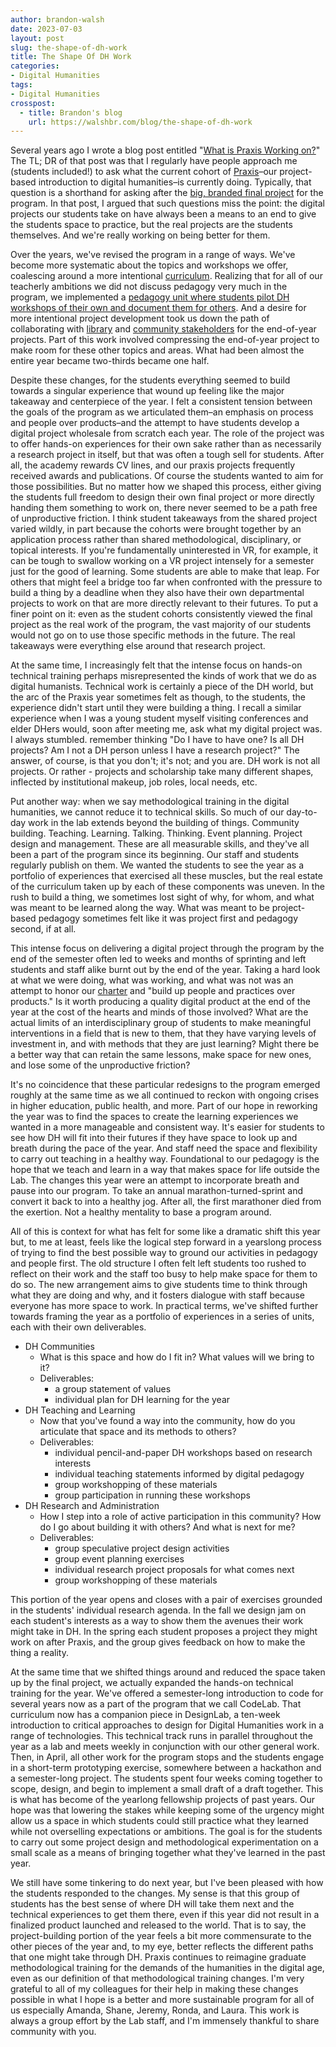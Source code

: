 ```yaml
---
author: brandon-walsh
date: 2023-07-03
layout: post
slug: the-shape-of-dh-work
title: The Shape Of DH Work
categories:
- Digital Humanities
tags:
- Digital Humanities
crosspost:
  - title: Brandon's blog
    url: https://walshbr.com/blog/the-shape-of-dh-work
---
```


Several years ago I wrote a blog post entitled "[What is Praxis Working on?](https://walshbr.com/blog/what-is-praxis-working-on/)" The TL; DR of that post was that I regularly have people approach me (students included!) to ask what the current cohort of [Praxis](https://praxis.scholarslab.org)–our project-based introduction to digital humanities–is currently doing. Typically, that question is a shorthand for asking after the [big, branded final project](https://praxis.scholarslab.org/projects/) for the program. In that post, I argued that such questions miss the point: the digital projects our students take on have always been a means to an end to give the students space to practice, but the real projects are the students themselves. And we're really working on being better for them. 

Over the years, we've revised the program in a range of ways. We've become more systematic about the topics and workshops we offer, coalescing around a more intentional [curriculum](https://praxis.scholarslab.org/curriculum/). Realizing that for all of our teacherly ambitions we did not discuss pedagogy very much in the program, we implemented a [pedagogy unit where students pilot DH workshops of their own and document them for others](https://scholarslab.lib.virginia.edu/visiting-workshops-at-washington-and-lee-university/). And a desire for more intentional project development took us down the path of collaborating with [library](https://unclosure.scholarslab.org/) and [community stakeholders](https://landandlegacy.scholarslab.org/index.html) for the end-of-year projects. Part of this work involved compressing the end-of-year project to make room for these other topics and areas. What had been almost the entire year became two-thirds became one half. 

Despite these changes, for the students everything seemed to build towards a singular experience that wound up feeling like the major takeaway and centerpiece of the year. I felt a consistent tension between the goals of the program as we articulated them–an emphasis on process and people over products–and the attempt to have students develop a digital project wholesale from scratch each year. The role of the project was to offer hands-on experiences for their own sake rather than as necessarily a research project in itself, but that was often a tough sell for students. After all, the academy rewards CV lines, and our praxis projects frequently received awards and publications. Of course the students wanted to aim for those possibilities. But no matter how we shaped this process, either giving the students full freedom to design their own final project or more directly handing them something to work on, there never seemed to be a path free of unproductive friction. I think student takeaways from the shared project varied wildly, in part because the cohorts were brought together by an application process rather than shared methodological, disciplinary, or topical interests. If you're fundamentally uninterested in VR, for example, it can be tough to swallow working on a VR project intensely for a semester just for the good of learning. Some students are able to make that leap. For others that might feel a bridge too far when confronted with the pressure to build a thing by a deadline when they also have their own departmental projects to work on that are more directly relevant to their futures. To put a finer point on it: even as the student cohorts consistently viewed the final project as the real work of the program, the vast majority of our students would not go on to use those specific methods in the future. The real takeaways were everything else around that research project.

At the same time, I increasingly felt that the intense focus on hands-on technical training perhaps misrepresented the kinds of work that we do as digital humanists. Technical work is certainly a piece of the DH world, but the arc of the Praxis year sometimes felt as though, to the students, the experience didn't start until they were building a thing. I recall a similar experience when I was a young student myself visiting conferences and elder DHers would, soon after meeting me, ask what my digital project was. I always stumbled. remember thinking "Do I have to have one? Is all DH projects? Am I not a DH person unless I have a research project?" The answer, of course, is that you don't; it's not; and you are. DH work is not all projects. Or rather - projects and scholarship take many different shapes, inflected by institutional makeup, job roles, local needs, etc. 

Put another way: when we say methodological training in the digital humanities, we cannot reduce it to technical skills. So much of our day-to-day work in the lab extends beyond the building of things. Community building. Teaching. Learning. Talking. Thinking. Event planning. Project design and management. These are all measurable skills, and they've all been a part of the program since its beginning. Our staff and students regularly publish on them. We wanted the students to see the year as a portfolio of experiences that exercised all these muscles, but the real estate of the curriculum taken up by each of these components was uneven. In the rush to build a thing, we sometimes lost sight of why, for whom, and what was meant to be learned along the way. What was meant to be project-based pedagogy sometimes felt like it was project first and pedagogy second, if at all.

This intense focus on delivering a digital project through the program by the end of the semester often led to weeks and months of sprinting and left students and staff alike burnt out by the end of the year. Taking a hard look at what we were doing, what was working, and what was not was an attempt to honor our [charter](https://scholarslab.lib.virginia.edu/charter/) and "build up people and practices over products." Is it worth producing a quality digital product at the end of the year at the cost of the hearts and minds of those involved? What are the actual limits of an interdisciplinary group of students to make meaningful interventions in a field that is new to them, that they have varying levels of investment in, and with methods that they are just learning? Might there be a better way that can retain the same lessons, make space for new ones, and lose some of the unproductive friction? 

It's no coincidence that these particular redesigns to the program emerged roughly at the same time as we all continued to reckon with ongoing crises in higher education, public health, and more. Part of our hope in reworking the year was to find the spaces to create the learning experiences we wanted in a more manageable and consistent way. It's easier for students to see how DH will fit into their futures if they have space to look up and breath during the pace of the year. And staff need the space and flexibility to carry out teaching in a healthy way. Foundational to our pedagogy is the hope that we teach and learn in a way that makes space for life outside the Lab. The changes this year were an attempt to incorporate breath and pause into our program. To take an annual marathon-turned-sprint and convert it back to into a healthy jog. After all, the first marathoner died from the exertion. Not a healthy mentality to base a program around.

All of this is context for what has felt for some like a dramatic shift this year but, to me at least, feels like the logical step forward in a yearslong process of trying to find the best possible way to ground our activities in pedagogy and people first. The old structure I often felt left students too rushed to reflect on their work and the staff too busy to help make space for them to do so. The new arrangement aims to give students time to think through what they are doing and why, and it fosters dialogue with staff because everyone has more space to work. In practical terms, we've shifted further towards framing the year as a portfolio of experiences in a series of units, each with their own deliverables. 

* DH Communities
    * What is this space and how do I fit in? What values will we bring to it?
    * Deliverables: 
        * a group statement of values
        * individual plan for DH learning for the year
* DH Teaching and Learning
    * Now that you've found a way into the community, how do you articulate that space and its methods to others?
    * Deliverables: 
        * individual pencil-and-paper DH workshops based on research interests
        * individual teaching statements informed by digital pedagogy
        * group workshopping of these materials
        * group participation in running these workshops
* DH Research and Administration
    * How I step into a role of active participation in this community? How do I go about building it with others? And what is next for me?
    * Deliverables: 
        * group speculative project design activities
        * group event planning exercises
        * individual research project proposals for what comes next
        * group workshopping of these materials

This portion of the year opens and closes with a pair of exercises grounded in the students' individual research agenda. In the fall we design jam on each student's interests as a way to show them the avenues their work might take in DH. In the spring each student proposes a project they might work on after Praxis, and the group gives feedback on how to make the thing a reality. 

At the same time that we shifted things around and reduced the space taken up by the final project, we actually expanded the hands-on technical training for the year. We've offered a semester-long introduction to code for several years now as a part of the program that we call CodeLab. That curriculum now has a companion piece in DesignLab, a ten-week introduction to critical approaches to design for Digital Humanities work in a range of technologies. This technical track runs in parallel throughout the year as a lab and meets weekly in conjunction with our other general work. Then, in April, all other work for the program stops and the students engage in a short-term prototyping exercise, somewhere between a hackathon and a semester-long project. The students spent four weeks coming together to scope, design, and begin to implement a small draft of a draft together. This is what has become of the yearlong fellowship projects of past years. Our hope was that lowering the stakes while keeping some of the urgency might allow us a space in which students could still practice what they learned while not overselling expectations or ambitions. The goal is for the students to carry out some project design and methodological experimentation on a small scale as a means of bringing together what they've learned in the past year.

We still have some tinkering to do next year, but I've been pleased with how the students responded to the changes. My sense is that this group of students has the best sense of where DH will take them next and the technical experiences to get them there, even if this year did not result in a finalized product launched and released to the world. That is to say, the project-building portion of the year feels a bit more commensurate to the other pieces of the year and, to my eye, better reflects the different paths that one might take through DH. Praxis continues to reimagine graduate methodological training for the demands of the humanities in the digital age, even as our definition of that methodological training changes.  I'm very grateful to all of my colleagues for their help in making these changes possible in what I hope is a better and more sustainable program for all of us especially Amanda, Shane, Jeremy, Ronda, and Laura. This work is always a group effort by the Lab staff, and I'm immensely thankful to share community with you.